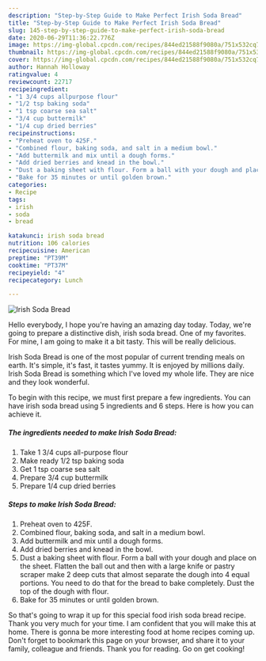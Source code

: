 ```yaml
---
description: "Step-by-Step Guide to Make Perfect Irish Soda Bread"
title: "Step-by-Step Guide to Make Perfect Irish Soda Bread"
slug: 145-step-by-step-guide-to-make-perfect-irish-soda-bread
date: 2020-06-29T11:36:22.776Z
image: https://img-global.cpcdn.com/recipes/844ed21588f9080a/751x532cq70/irish-soda-bread-recipe-main-photo.jpg
thumbnail: https://img-global.cpcdn.com/recipes/844ed21588f9080a/751x532cq70/irish-soda-bread-recipe-main-photo.jpg
cover: https://img-global.cpcdn.com/recipes/844ed21588f9080a/751x532cq70/irish-soda-bread-recipe-main-photo.jpg
author: Hannah Holloway
ratingvalue: 4
reviewcount: 22717
recipeingredient:
- "1 3/4 cups allpurpose flour"
- "1/2 tsp baking soda"
- "1 tsp coarse sea salt"
- "3/4 cup buttermilk"
- "1/4 cup dried berries"
recipeinstructions:
- "Preheat oven to 425F."
- "Combined flour, baking soda, and salt in a medium bowl."
- "Add buttermilk and mix until a dough forms."
- "Add dried berries and knead in the bowl."
- "Dust a baking sheet with flour. Form a ball with your dough and place on the sheet. Flatten the ball out and then with a large knife or pastry scraper make 2 deep cuts that almost separate the dough into 4 equal portions. You need to do that for the bread to bake completely. Dust the top of the dough with flour."
- "Bake for 35 minutes or until golden brown."
categories:
- Recipe
tags:
- irish
- soda
- bread

katakunci: irish soda bread 
nutrition: 106 calories
recipecuisine: American
preptime: "PT39M"
cooktime: "PT37M"
recipeyield: "4"
recipecategory: Lunch

---
```



![Irish Soda Bread](https://img-global.cpcdn.com/recipes/844ed21588f9080a/751x532cq70/irish-soda-bread-recipe-main-photo.jpg)

Hello everybody, I hope you're having an amazing day today. Today, we're going to prepare a distinctive dish, irish soda bread. One of my favorites. For mine, I am going to make it a bit tasty. This will be really delicious.

Irish Soda Bread is one of the most popular of current trending meals on earth. It's simple, it's fast, it tastes yummy. It is enjoyed by millions daily. Irish Soda Bread is something which I've loved my whole life. They are nice and they look wonderful.




To begin with this recipe, we must first prepare a few ingredients. You can have irish soda bread using 5 ingredients and 6 steps. Here is how you can achieve it.

<!--inarticleads1-->

##### The ingredients needed to make Irish Soda Bread:

1. Take 1 3/4 cups all-purpose flour
1. Make ready 1/2 tsp baking soda
1. Get 1 tsp coarse sea salt
1. Prepare 3/4 cup buttermilk
1. Prepare 1/4 cup dried berries




<!--inarticleads2-->

##### Steps to make Irish Soda Bread:

1. Preheat oven to 425F.
1. Combined flour, baking soda, and salt in a medium bowl.
1. Add buttermilk and mix until a dough forms.
1. Add dried berries and knead in the bowl.
1. Dust a baking sheet with flour. Form a ball with your dough and place on the sheet. Flatten the ball out and then with a large knife or pastry scraper make 2 deep cuts that almost separate the dough into 4 equal portions. You need to do that for the bread to bake completely. Dust the top of the dough with flour.
1. Bake for 35 minutes or until golden brown.




So that's going to wrap it up for this special food irish soda bread recipe. Thank you very much for your time. I am confident that you will make this at home. There is gonna be more interesting food at home recipes coming up. Don't forget to bookmark this page on your browser, and share it to your family, colleague and friends. Thank you for reading. Go on get cooking!
